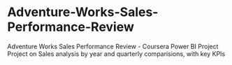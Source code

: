 # Adventure-Works-Sales-Performance-Review
Adventure Works Sales Performance Review - Coursera Power BI Project
Project on Sales analysis by year and quarterly comparisions, with key KPIs
